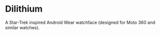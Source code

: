 # Dilithium

A Star-Trek inspired Android Wear watchface (designed for Moto 360 and similar watches).
